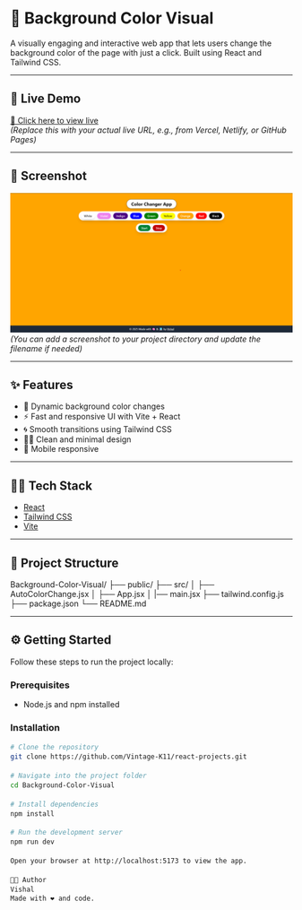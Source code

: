 # 🎨 Background Color Visual

A visually engaging and interactive web app that lets users change the background color of the page with just a click. Built using React and Tailwind CSS.

---

## 🚀 Live Demo

[🔗 Click here to view live](https://your-deployed-link.com)  
_(Replace this with your actual live URL, e.g., from Vercel, Netlify, or GitHub Pages)_

---

## 📸 Screenshot

![App Screenshot](image.png)
_(You can add a screenshot to your project directory and update the filename if needed)_

---

## ✨ Features

- 🎨 Dynamic background color changes
- ⚡ Fast and responsive UI with Vite + React
- 🌀 Smooth transitions using Tailwind CSS
- 🧑‍🎨 Clean and minimal design
- 📱 Mobile responsive

---

## 🧑‍💻 Tech Stack

- [React](https://reactjs.org/)
- [Tailwind CSS](https://tailwindcss.com/)
- [Vite](https://vitejs.dev/)

---

## 📁 Project Structure

Background-Color-Visual/
├── public/
├── src/
│ ├── AutoColorChange.jsx
│ ├── App.jsx
│ |── main.jsx
├── tailwind.config.js
├── package.json
└── README.md

---

## ⚙️ Getting Started

Follow these steps to run the project locally:

### Prerequisites

- Node.js and npm installed

### Installation

```bash
# Clone the repository
git clone https://github.com/Vintage-K11/react-projects.git

# Navigate into the project folder
cd Background-Color-Visual

# Install dependencies
npm install

# Run the development server
npm run dev

Open your browser at http://localhost:5173 to view the app.

👨‍💻 Author
Vishal
Made with ❤️ and code.
```
